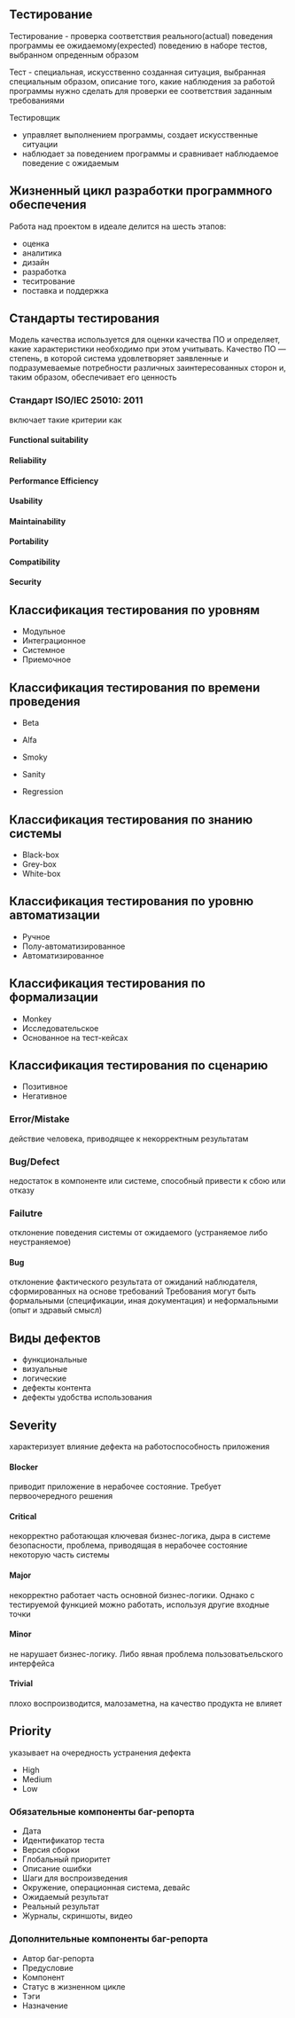 ## Тестирование

Тестирование - проверка соответствия реального(actual) поведения программы ее ожидаемому(expected) поведению в наборе тестов, выбранном опреденным образом

Тест - специальная, искусственно созданная ситуация, выбранная специальным образом, описание того, какие наблюдения за работой программы нужно сделать для проверки ее соответствия заданным требованиями

Тестировщик
- управляет выполнением программы, создает искусственные ситуации
- наблюдает за поведением программы и сравнивает наблюдаемое поведение с ожидаемым

## Жизненный цикл разработки программного обеспечения

Работа над проектом в идеале делится на шесть этапов:
- оценка
- аналитика
- дизайн
- разработка
- теситрование
- поставка и поддержка

## Стандарты тестирования

Модель качества используется для оценки качества ПО и определяет, какие характеристики необходимо при этом учитывать.
Качество ПО — степень, в которой система удовлетворяет заявленные и подразумеваемые потребности различных заинтересованных сторон и, таким образом, обеспечивает его ценность

### Стандарт ISO/IEC 25010: 2011
включает такие критерии как
#### Functional suitability
#### Reliability
#### Performance Efficiency
#### Usability
#### Maintainability
#### Portability
#### Compatibility
#### Security

## Классификация тестирования по уровням

- Модульное
- Интеграционное
- Системное
- Приемочное

## Классификация тестирования по времени проведения

- Beta
- Alfa

- Smoky
- Sanity
- Regression

## Классификация тестирования по знанию системы

- Black-box
- Grey-box
- White-box

## Классификация тестирования по уровню автоматизации

- Ручное
- Полу-автоматизированное
- Автоматизированное

## Классификация тестирования по формализации

- Monkey
- Исследовательское
- Основанное на тест-кейсах

## Классификация тестирования по сценарию

- Позитивное
- Негативное

### Error/Mistake
действие человека, приводящее к некорректным результатам

### Bug/Defect
недостаток в компоненте или системе, способный привести к сбою или отказу

### Failutre
отклонение поведения системы от ожидаемого (устраняемое либо неустраняемое)

#### Bug
отклонение фактического результата от ожиданий наблюдателя, сформированных на основе требований
Требования могут быть формальными (спецификации, иная документация) и неформальными (опыт и здравый смысл)

## Виды дефектов

- функциональные
- визуальные
- логические
- дефекты контента
- дефекты удобства использования

## Severity
характеризует влияние дефекта на работоспособность приложения

#### Blocker
приводит приложение в нерабочее состояние. Требует первоочередного решения
#### Critical
некорректно работающая ключевая бизнес-логика, дыра в системе безопасности, проблема, приводящая в нерабочее состояние некоторую часть системы
#### Major
некорректно работает часть основной бизнес-логики. Однако с тестируемой функцией можно работать, используя другие входные точки
#### Minor
не нарушает бизнес-логику. Либо явная проблема пользоватьельского интерфейса
#### Trivial
плохо воспроизводится, малозаметна, на качество продукта не влияет

## Priority
указывает на очередность устранения дефекта

- High
- Medium
- Low

### Обязательные компоненты баг-репорта

- Дата
- Идентификатор теста
- Версия сборки
- Глобальный приоритет
- Описание ошибки
- Шаги для воспроизведения
- Окружение, операционная система, девайс
- Ожидаемый результат
- Реальный результат
- Журналы, скриншоты, видео

### Дополнительные компоненты баг-репорта

- Автор баг-репорта
- Предусловие
- Компонент
- Статус в жизненном цикле
- Tэги
- Назначение